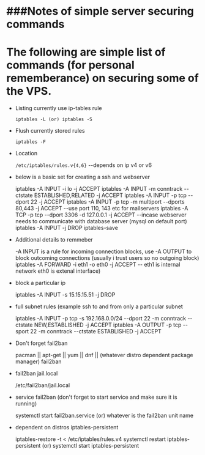 ###Notes of simple server securing commands
===========================================

# The following are simple list of commands (for personal rememberance) on securing some of the VPS.

* Listing currently use ip-tables rule

    `iptables -L (or) iptables -S`

* Flush currently stored rules 

    `iptables -F`

* Location

    `/etc/iptables/rules.v{4,6}`  --depends on ip v4 or v6

* below is a basic set for creating a ssh and webserver 

    iptables -A INPUT -i lo -j ACCEPT
    iptables -A INPUT -m conntrack --ctstate ESTABLISHED,RELATED -j ACCEPT
    iptables -A INPUT -p tcp --dport 22 -j ACCEPT
    iptables -A INPUT -p tcp -m multiport --dports 80,443 -j ACCEPT
    --use port 110, 143 etc for mailservers
    iptables -A TCP -p tcp --dport 3306 -d 127.0.0.1 -j ACCEPT  --incase webserver needs to communicate with database server (mysql on default port)
    iptables -A INPUT -j DROP
    iptables-save 

* Additional details to remmeber

   -A INPUT is a rule for incoming connection blocks, 
   use -A OUTPUT to block outcoming connections (usually i trust users so no outgoing block)
   iptables -A FORWARD -i eth1 -o eth0 -j ACCEPT -- eth1 is internal network eth0 is extenal interface)

* block a particular ip

   iptables -A INPUT -s 15.15.15.51 -j DROP

* full subnet rules (example ssh to and from only a particular subnet

   iptables -A INPUT -p tcp -s 192.168.0.0/24 --dport 22 -m conntrack --ctstate NEW,ESTABLISHED -j ACCEPT
   iptables -A OUTPUT -p tcp --sport 22 -m conntrack --ctstate ESTABLISHED -j ACCEPT

* Don't forget fail2ban

     pacman || apt-get || yum || dnf || (whatever distro dependent package manager) fail2ban

* fail2ban  jail.local

     /etc/fail2ban/jail.local 

* service fail2ban (don't forget to start service and make sure it is running)

     systemctl start fail2ban.service  (or) whatever is the fail2ban unit name

* dependent on distros iptables-persistent 

     iptables-restore -t < /etc/iptables/rules.v4
     systemctl restart iptables-persistent (or) systemctl start iptables-persistent

